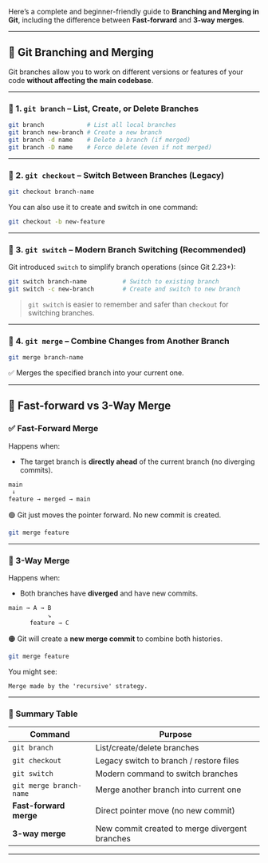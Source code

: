 Here’s a complete and beginner-friendly guide to **Branching and Merging in Git**, including the difference between **Fast-forward** and **3-way merges**.

---

## 🌿 Git Branching and Merging

Git branches allow you to work on different versions or features of your code **without affecting the main codebase**.

---

### 🔹 1. `git branch` – **List, Create, or Delete Branches**

```bash
git branch            # List all local branches
git branch new-branch # Create a new branch
git branch -d name    # Delete a branch (if merged)
git branch -D name    # Force delete (even if not merged)
```

---

### 🔹 2. `git checkout` – **Switch Between Branches (Legacy)**

```bash
git checkout branch-name
```

You can also use it to create and switch in one command:

```bash
git checkout -b new-feature
```

---

### 🔹 3. `git switch` – **Modern Branch Switching (Recommended)**

Git introduced `switch` to simplify branch operations (since Git 2.23+):

```bash
git switch branch-name          # Switch to existing branch
git switch -c new-branch        # Create and switch to new branch
```

> `git switch` is easier to remember and safer than `checkout` for switching branches.

---

### 🔹 4. `git merge` – **Combine Changes from Another Branch**

```bash
git merge branch-name
```

✅ Merges the specified branch into your current one.

---

## 🔀 Fast-forward vs 3-Way Merge

### ✅ Fast-Forward Merge

Happens when:

* The target branch is **directly ahead** of the current branch (no diverging commits).

```bash
main
 ↓
feature → merged → main
```

🟢 Git just moves the pointer forward. No new commit is created.

```bash
git merge feature
```

---

### 🔀 3-Way Merge

Happens when:

* Both branches have **diverged** and have new commits.

```bash
main → A → B
           ↘
      feature → C
```

🟠 Git will create a **new merge commit** to combine both histories.

```bash
git merge feature
```

You might see:

```text
Merge made by the 'recursive' strategy.
```

---

### 📝 Summary Table

| Command                 | Purpose                                        |
| ----------------------- | ---------------------------------------------- |
| `git branch`            | List/create/delete branches                    |
| `git checkout`          | Legacy switch to branch / restore files        |
| `git switch`            | Modern command to switch branches              |
| `git merge branch-name` | Merge another branch into current one          |
| **Fast-forward merge**  | Direct pointer move (no new commit)            |
| **3-way merge**         | New commit created to merge divergent branches |

---

